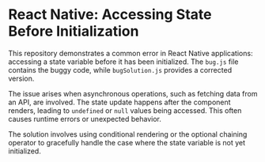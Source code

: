 # React Native: Accessing State Before Initialization

This repository demonstrates a common error in React Native applications: accessing a state variable before it has been initialized.  The `bug.js` file contains the buggy code, while `bugSolution.js` provides a corrected version.

The issue arises when asynchronous operations, such as fetching data from an API, are involved.  The state update happens after the component renders, leading to `undefined` or `null` values being accessed. This often causes runtime errors or unexpected behavior.

The solution involves using conditional rendering or the optional chaining operator to gracefully handle the case where the state variable is not yet initialized.